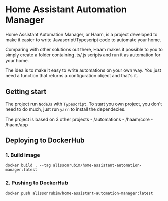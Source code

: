 # Home Assistant Automation Manager
 Home Assistant Automation Manager, or Haam, is a project developed to make it easier to write Javascript/Typescript code to automate your home.

 Comparing with other solutions out there, Haam makes it possible to you to simply create a folder containing .ts/.js scripts and run it as automation for your home.

  The idea is to make it easy to write automations on your own way. You just need a function that returns a configuration object and that's it.

## Getting start
  The project run `NodeJs` with `Typescript`. To start you own project, you don't need to do much, just run `yarn` to install the dependecies.

  The project is based on 3 other projects
    - /automations
    - /haam/core
    - /haam/app

## Deploying to DockerHub

### 1. Build image
`docker build . --tag alissonrubim/home-assistant-automation-manager:latest`

### 2. Pushing to DockerHub
 `docker push alissonrubim/home-assistant-automation-manager:latest`

